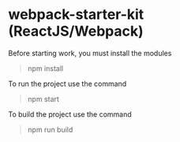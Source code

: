 # webpack-starter-kit (ReactJS/Webpack)

Before starting work, you must install the modules
> npm install

To run the project use the command
> npm start

To build the project use the command
> npm run build